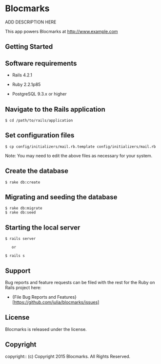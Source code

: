 # Blocmarks

ADD DESCRIPTION HERE

This app powers Blocmarks at http://www.example.com

## Getting Started

## Software requirements

- Rails 4.2.1

- Ruby 2.2.1p85

- PostgreSQL 9.3.x or higher

## Navigate to the Rails application

```
$ cd /path/to/rails/application
```

## Set configuration files

```
$ cp config/initializers/mail.rb.template config/initializers/mail.rb
```

Note:  You may need to edit the above files as necessary for your system.

## Create the database

 ```
 $ rake db:create
 ```

## Migrating and seeding the database

```
$ rake db:migrate
$ rake db:seed
```

## Starting the local server

```
$ rails server

   or

$ rails s
```

## Support

Bug reports and feature requests can be filed with the rest for the Ruby on Rails project here:

* {File Bug Reports and Features}[https://github.com/julia/blocmarks/issues]

## License

Blocmarks is released under the <LICENSE-NAME> license.

## Copyright

copyright:: (c) Copyright 2015 Blocmarks. All Rights Reserved.
